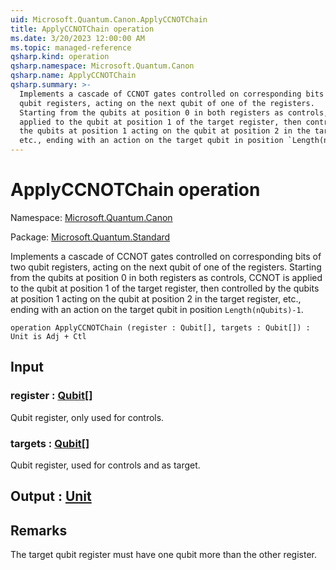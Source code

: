 ```yaml
---
uid: Microsoft.Quantum.Canon.ApplyCCNOTChain
title: ApplyCCNOTChain operation
ms.date: 3/20/2023 12:00:00 AM
ms.topic: managed-reference
qsharp.kind: operation
qsharp.namespace: Microsoft.Quantum.Canon
qsharp.name: ApplyCCNOTChain
qsharp.summary: >-
  Implements a cascade of CCNOT gates controlled on corresponding bits of two
  qubit registers, acting on the next qubit of one of the registers.
  Starting from the qubits at position 0 in both registers as controls, CCNOT is
  applied to the qubit at position 1 of the target register, then controlled by
  the qubits at position 1 acting on the qubit at position 2 in the target register,
  etc., ending with an action on the target qubit in position `Length(nQubits)-1`.
---
```


# ApplyCCNOTChain operation

Namespace: [Microsoft.Quantum.Canon](xref:Microsoft.Quantum.Canon)

Package: [Microsoft.Quantum.Standard](https://nuget.org/packages/Microsoft.Quantum.Standard)


Implements a cascade of CCNOT gates controlled on corresponding bits of twoqubit registers, acting on the next qubit of one of the registers.Starting from the qubits at position 0 in both registers as controls, CCNOT isapplied to the qubit at position 1 of the target register, then controlled bythe qubits at position 1 acting on the qubit at position 2 in the target register,etc., ending with an action on the target qubit in position `Length(nQubits)-1`.

```qsharp
operation ApplyCCNOTChain (register : Qubit[], targets : Qubit[]) : Unit is Adj + Ctl
```


## Input

### register : [Qubit](xref:microsoft.quantum.qsharp.valueliterals#qubit-literals)[]

Qubit register, only used for controls.


### targets : [Qubit](xref:microsoft.quantum.qsharp.valueliterals#qubit-literals)[]

Qubit register, used for controls and as target.



## Output : [Unit](xref:microsoft.quantum.qsharp.valueliterals#unit-literal)



## Remarks

The target qubit register must have one qubit more than the other register.
